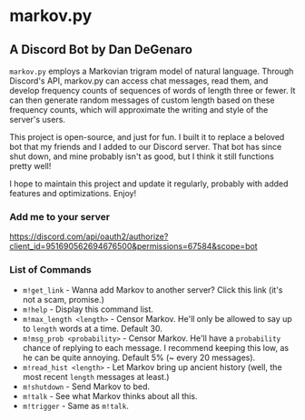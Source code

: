 # markov.py

## A Discord Bot by Dan DeGenaro

`markov.py` employs a Markovian trigram model of natural language. Through Discord's API, markov.py can access chat messages, read them, and develop frequency counts of sequences of words of length three or fewer. It can then generate random messages of custom length based on these frequency counts, which will approximate the writing and style of the server's users.

This project is open-source, and just for fun. I built it to replace a beloved bot that my friends and I added to our Discord server. That bot has since shut down, and mine probably isn't as good, but I think it still functions pretty well!

I hope to maintain this project and update it regularly, probably with added features and optimizations. Enjoy!

### Add me to your server

<https://discord.com/api/oauth2/authorize?client_id=951690562694676500&permissions=67584&scope=bot>

### List of Commands

- `m!get_link` - Wanna add Markov to another server? Click this link (it's not a scam, promise.)
- `m!help` - Display this command list.
- `m!max_length <length>` - Censor Markov. He'll only be allowed to say up to `length` words at a time. Default 30.
- `m!msg_prob <probability>` - Censor Markov. He'll have a `probability` chance of replying to each message. I recommend keeping this low, as he can be quite annoying. Default 5% (~ every 20 messages).
- `m!read_hist <length>` - Let Markov bring up ancient history (well, the most recent `length` messages at least.)
- `m!shutdown` - Send Markov to bed.
- `m!talk` - See what Markov thinks about all this.
- `m!trigger` - Same as `m!talk`.
